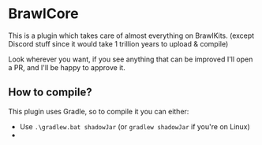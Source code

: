 # BrawlCore

This is a plugin which takes care of almost everything on BrawlKits. (except Discord stuff since it would take 1 trillion years to upload & compile)

Look wherever you want, if you see anything that can be improved I'll open a PR, and I'll be happy to approve it.

## How to compile?

This plugin uses Gradle, so to compile it you can either:
- Use `.\gradlew.bat shadowJar` (or `gradlew shadowJar` if you're on Linux)
- 